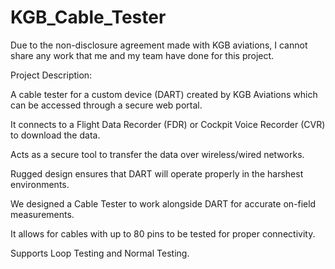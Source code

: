 # KGB_Cable_Tester


Due to the non-disclosure agreement made with KGB aviations, I cannot share any work that me and my team have done for this project.  


Project Description: 

A cable tester for a custom device (DART) created by KGB Aviations which can be accessed through a secure web portal.

It connects to a Flight Data Recorder (FDR) or Cockpit Voice Recorder (CVR) to download the data.

Acts as a secure tool to transfer the data over wireless/wired networks.

Rugged design ensures that DART will operate properly in the harshest environments.

We designed a Cable Tester to work alongside DART for accurate on-field measurements.

It allows for cables with up to 80 pins to be tested for proper connectivity.

Supports Loop Testing and Normal Testing.






